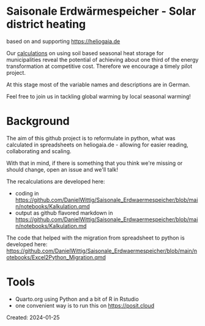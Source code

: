 # Saisonale Erdwärmespeicher - Solar district heating 

based on and supporting https://heliogaia.de

Our [calculations](https://github.com/DanielWittig/Saisonale_Erdwaermespeicher/blob/main/notebooks/Kalkulation.md) on using soil based seasonal heat storage for municipalities reveal the potential of achieving about one third of the energy transformation at competitive cost. Therefore we encourage a timely pilot project.

At this stage most of the variable names and descriptions are in German. 

Feel free to join us in tackling global warming by local seasonal warming!

# Background

The aim of this github project is to reformulate in python, what was calculated in spreadsheets on heliogaia.de - allowing for easier reading, collaborating and scaling.

With that in mind, if there is something that you think we're missing or should change, open an issue and we'll talk!

The recalculations are developed here:
* coding in https://github.com/DanielWittig/Saisonale_Erdwaermespeicher/blob/main/notebooks/Kalkulation.qmd
* output as github flavored markdown in https://github.com/DanielWittig/Saisonale_Erdwaermespeicher/blob/main/notebooks/Kalkulation.md

The code that helped with the migration from spreadsheet to python is developed here:
https://github.com/DanielWittig/Saisonale_Erdwaermespeicher/blob/main/notebooks/Excel2Python_Migration.qmd

# Tools

* Quarto.org using Python and a bit of R in Rstudio
* one convenient way is to run this on https://posit.cloud

Created: 2024-01-25